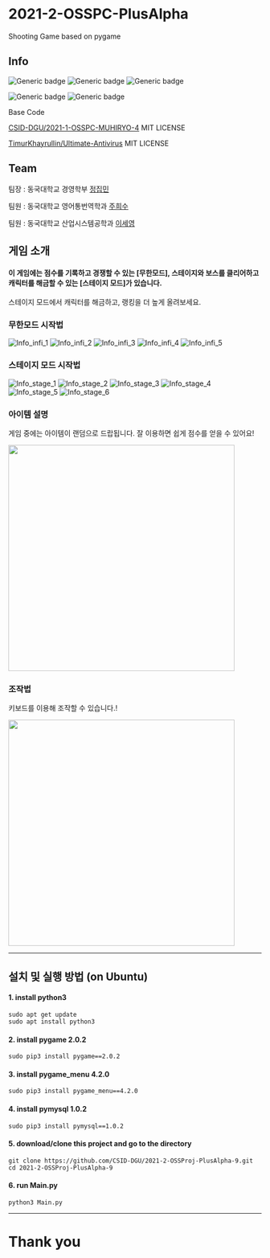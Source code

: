 # 2021-2-OSSPC-PlusAlpha

Shooting Game based on pygame

## Info
![Generic badge](https://img.shields.io/badge/python-3-blue.svg)
![Generic badge](https://img.shields.io/badge/pygame-2.0.2-blue.svg)
![Generic badge](https://img.shields.io/badge/pygame_menu-4.2.0-blue.svg)

![Generic badge](https://img.shields.io/badge/license-MIT-green.svg)
![Generic badge](https://img.shields.io/badge/OS-windows,mac_os,ubuntu-blue.svg)

Base Code

[CSID-DGU/2021-1-OSSPC-MUHIRYO-4](https://github.com/CSID-DGU/2021-1-OSSPC-MUHIRYO-4) MIT LICENSE

[TimurKhayrullin/Ultimate-Antivirus](https://github.com/TimurKhayrullin/Ultimate-Antivirus) MIT LICENSE

## Team
팀장 : 동국대학교 경영학부 [정집민](https://github.com/jibminJung)

팀원 : 동국대학교 영어통번역학과 [주희수](https://github.com/heesuju)

팀원 : 동국대학교 산업시스템공학과 [이세영](https://github.com/0112leesy)

## 게임 소개

#### 이 게임에는 점수를 기록하고 경쟁할 수 있는 [무한모드], 스테이지와 보스를 클리어하고 캐릭터를 해금할 수 있는 [스테이지 모드]가 있습니다.
스테이지 모드에서 캐릭터를 해금하고, 랭킹을 더 높게 올려보세요.

### 무한모드 시작법

![Info_infi_1](https://user-images.githubusercontent.com/71082601/144208050-39065a95-04c5-48b9-85bb-fbd3387dccde.png)
![Info_infi_2](https://user-images.githubusercontent.com/71082601/144207996-75e05f48-819a-4fb6-b964-3871e90c33f2.png)
![Info_infi_3](https://user-images.githubusercontent.com/71082601/144208002-e4b742da-1435-48eb-a92a-31140ae8fe7e.png)
![Info_infi_4](https://user-images.githubusercontent.com/71082601/144208005-d081959c-01e5-421d-a492-21ca366e07e5.png)
![Info_infi_5](https://user-images.githubusercontent.com/71082601/144208014-9d3b1f53-162c-4a6e-a208-0971c35c56e2.png)

### 스테이지 모드 시작법

![Info_stage_1](https://user-images.githubusercontent.com/71082601/144208241-75efb35a-9867-4fea-b189-542fe2b69628.png)
![Info_stage_2](https://user-images.githubusercontent.com/71082601/144208249-0ad7bc9d-c2fc-4f4c-930f-8f4e05f5212c.png)
![Info_stage_3](https://user-images.githubusercontent.com/71082601/144208253-724c22bf-4a0b-4415-a0dc-7251d44dd60f.png)
![Info_stage_4](https://user-images.githubusercontent.com/71082601/144208258-b47256df-fa8c-4808-b62d-edbbaf914eb7.png)
![Info_stage_5](https://user-images.githubusercontent.com/71082601/144208262-f72fd1a9-f642-467b-9c8c-4b413bd122de.png)
![Info_stage_6](https://user-images.githubusercontent.com/71082601/144208267-a525238c-ed97-45b6-87a9-1bb5c6555cb0.png)

### 아이템 설명
게임 중에는 아이템이 랜덤으로 드랍됩니다. 잘 이용하면 쉽게 점수를 얻을 수 있어요!

<img src="https://user-images.githubusercontent.com/71082601/144208546-9adeaf11-838f-473d-96b0-80c1b6bd15e9.png" width="450" height="450">

### 조작법
키보드를 이용해 조작할 수 있습니다.!

<img src="https://user-images.githubusercontent.com/71082601/144209712-189a8ce4-0ce2-462b-ab51-66ebad0d82f4.jpg" width="450" height="450">

---

## 설치 및 실행 방법  (on Ubuntu)

#### 1. install python3
```
sudo apt get update
sudo apt install python3
```

#### 2.  install pygame 2.0.2
```
sudo pip3 install pygame==2.0.2
```

#### 3. install pygame_menu 4.2.0
```
sudo pip3 install pygame_menu==4.2.0
```

#### 4. install pymysql 1.0.2
```
sudo pip3 install pymysql==1.0.2
```

#### 5. download/clone this project and go to the directory
```
git clone https://github.com/CSID-DGU/2021-2-OSSProj-PlusAlpha-9.git
cd 2021-2-OSSProj-PlusAlpha-9
```

#### 6. run Main.py
```
python3 Main.py
```

---
# Thank you
